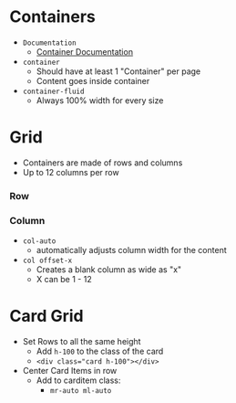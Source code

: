 
# Containers

- `Documentation`
  - [Container Documentation](https://getbootstrap.com/docs/5.0/layout/containers/)
- `container`
  - Should have at least 1 "Container" per page
  - Content goes inside container 
- `container-fluid`
  - Always 100% width for every size

# Grid

- Containers are made of rows and columns
- Up to 12 columns per row

### Row

### Column

- `col-auto`
  - automatically adjusts column width for the content
- `col offset-x`
  - Creates a blank column as wide as "x"
  - X can be 1 - 12

# Card Grid

- Set Rows to all the same height
  - Add `h-100` to the class of the card
  - `<div class="card h-100"></div>`
- Center Card Items in row
  - Add to carditem class:
    - `mr-auto ml-auto`
